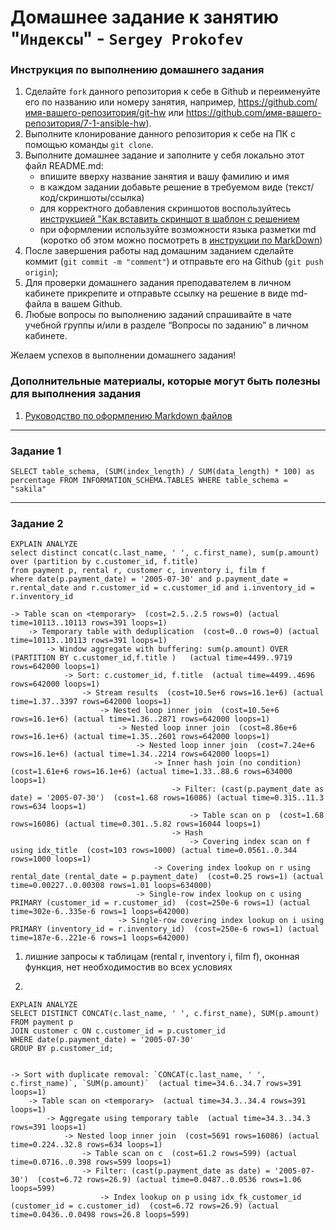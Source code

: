 # Домашнее задание к занятию "`Индексы`" - `Sergey Prokofev`


### Инструкция по выполнению домашнего задания

   1. Сделайте `fork` данного репозитория к себе в Github и переименуйте его по названию или номеру занятия, например, https://github.com/имя-вашего-репозитория/git-hw или  https://github.com/имя-вашего-репозитория/7-1-ansible-hw).
   2. Выполните клонирование данного репозитория к себе на ПК с помощью команды `git clone`.
   3. Выполните домашнее задание и заполните у себя локально этот файл README.md:
      - впишите вверху название занятия и вашу фамилию и имя
      - в каждом задании добавьте решение в требуемом виде (текст/код/скриншоты/ссылка)
      - для корректного добавления скриншотов воспользуйтесь [инструкцией "Как вставить скриншот в шаблон с решением](https://github.com/netology-code/sys-pattern-homework/blob/main/screen-instruction.md)
      - при оформлении используйте возможности языка разметки md (коротко об этом можно посмотреть в [инструкции  по MarkDown](https://github.com/netology-code/sys-pattern-homework/blob/main/md-instruction.md))
   4. После завершения работы над домашним заданием сделайте коммит (`git commit -m "comment"`) и отправьте его на Github (`git push origin`);
   5. Для проверки домашнего задания преподавателем в личном кабинете прикрепите и отправьте ссылку на решение в виде md-файла в вашем Github.
   6. Любые вопросы по выполнению заданий спрашивайте в чате учебной группы и/или в разделе “Вопросы по заданию” в личном кабинете.
   
Желаем успехов в выполнении домашнего задания!
   
### Дополнительные материалы, которые могут быть полезны для выполнения задания

1. [Руководство по оформлению Markdown файлов](https://gist.github.com/Jekins/2bf2d0638163f1294637#Code)

---

### Задание 1

```
SELECT table_schema, (SUM(index_length) / SUM(data_length) * 100) as percentage FROM INFORMATION_SCHEMA.TABLES WHERE table_schema = "sakila"
```
---

### Задание 2

```
EXPLAIN ANALYZE
select distinct concat(c.last_name, ' ', c.first_name), sum(p.amount) over (partition by c.customer_id, f.title)
from payment p, rental r, customer c, inventory i, film f
where date(p.payment_date) = '2005-07-30' and p.payment_date = r.rental_date and r.customer_id = c.customer_id and i.inventory_id = r.inventory_id

-> Table scan on <temporary>  (cost=2.5..2.5 rows=0) (actual time=10113..10113 rows=391 loops=1)
    -> Temporary table with deduplication  (cost=0..0 rows=0) (actual time=10113..10113 rows=391 loops=1)
        -> Window aggregate with buffering: sum(p.amount) OVER (PARTITION BY c.customer_id,f.title )   (actual time=4499..9719 rows=642000 loops=1)
            -> Sort: c.customer_id, f.title  (actual time=4499..4696 rows=642000 loops=1)
                -> Stream results  (cost=10.5e+6 rows=16.1e+6) (actual time=1.37..3397 rows=642000 loops=1)
                    -> Nested loop inner join  (cost=10.5e+6 rows=16.1e+6) (actual time=1.36..2871 rows=642000 loops=1)
                        -> Nested loop inner join  (cost=8.86e+6 rows=16.1e+6) (actual time=1.35..2601 rows=642000 loops=1)
                            -> Nested loop inner join  (cost=7.24e+6 rows=16.1e+6) (actual time=1.34..2214 rows=642000 loops=1)
                                -> Inner hash join (no condition)  (cost=1.61e+6 rows=16.1e+6) (actual time=1.33..88.6 rows=634000 loops=1)
                                    -> Filter: (cast(p.payment_date as date) = '2005-07-30')  (cost=1.68 rows=16086) (actual time=0.315..11.3 rows=634 loops=1)
                                        -> Table scan on p  (cost=1.68 rows=16086) (actual time=0.301..5.82 rows=16044 loops=1)
                                    -> Hash
                                        -> Covering index scan on f using idx_title  (cost=103 rows=1000) (actual time=0.0561..0.344 rows=1000 loops=1)
                                -> Covering index lookup on r using rental_date (rental_date = p.payment_date)  (cost=0.25 rows=1) (actual time=0.00227..0.00308 rows=1.01 loops=634000)
                            -> Single-row index lookup on c using PRIMARY (customer_id = r.customer_id)  (cost=250e-6 rows=1) (actual time=302e-6..335e-6 rows=1 loops=642000)
                        -> Single-row covering index lookup on i using PRIMARY (inventory_id = r.inventory_id)  (cost=250e-6 rows=1) (actual time=187e-6..221e-6 rows=1 loops=642000)
```

1. лишние запросы к таблицам (rental r, inventory i, film f), оконная функция, нет необходимостив во всех условиях

2. 

```
EXPLAIN ANALYZE                        
SELECT DISTINCT CONCAT(c.last_name, ' ', c.first_name), SUM(p.amount)     
FROM payment p
JOIN customer c ON c.customer_id = p.customer_id 
WHERE date(p.payment_date) = '2005-07-30'
GROUP BY p.customer_id;                


-> Sort with duplicate removal: `CONCAT(c.last_name, ' ', c.first_name)`, `SUM(p.amount)`  (actual time=34.6..34.7 rows=391 loops=1)
    -> Table scan on <temporary>  (actual time=34.3..34.4 rows=391 loops=1)
        -> Aggregate using temporary table  (actual time=34.3..34.3 rows=391 loops=1)
            -> Nested loop inner join  (cost=5691 rows=16086) (actual time=0.224..32.8 rows=634 loops=1)
                -> Table scan on c  (cost=61.2 rows=599) (actual time=0.0716..0.398 rows=599 loops=1)
                -> Filter: (cast(p.payment_date as date) = '2005-07-30')  (cost=6.72 rows=26.9) (actual time=0.0487..0.0536 rows=1.06 loops=599)
                    -> Index lookup on p using idx_fk_customer_id (customer_id = c.customer_id)  (cost=6.72 rows=26.9) (actual time=0.0436..0.0498 rows=26.8 loops=599) 
```
